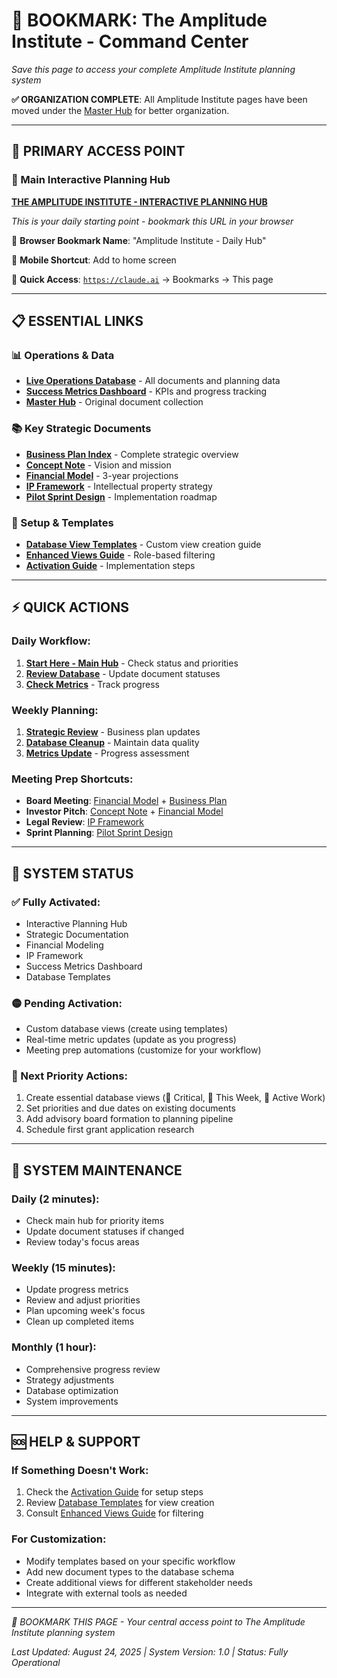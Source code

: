 # 🔖 BOOKMARK: The Amplitude Institute - Command Center

*Save this page to access your complete Amplitude Institute planning system*

**✅ ORGANIZATION COMPLETE**: All Amplitude Institute pages have been moved under the [Master Hub](../%F0%9F%8F%A2%20The%20Amplitude%20Institute%20-%20Master%20Hub%2025867e49e1e181459604dc0bd5d6b132.md) for better organization.

---

## 🚀 **PRIMARY ACCESS POINT**

### **🏢 Main Interactive Planning Hub**

[**THE AMPLITUDE INSTITUTE - INTERACTIVE PLANNING HUB**](%F0%9F%8F%A2%20The%20Amplitude%20Institute%20-%20Interactive%20Planning%20H%2025967e49e1e181649979f48154dbb0aa.md)

*This is your daily starting point - bookmark this URL in your browser*

📌 **Browser Bookmark Name**: "Amplitude Institute - Daily Hub"

📱 **Mobile Shortcut**: Add to home screen

🔗 **Quick Access**: [`https://claude.ai`](https://claude.ai) → Bookmarks → This page

---

## 📋 **ESSENTIAL LINKS**

### **📊 Operations & Data**

- [**Live Operations Database**](The%20Amplitude%20Institute%20-%20Operations%20Hub%2093b7756b133547b5827eb593a4146d28.md) - All documents and planning data
- [**Success Metrics Dashboard**](%F0%9F%8E%AF%20Think%20Tank%20Success%20Metrics%20Dashboard%2025967e49e1e181e8928ef0fd74917648.md) - KPIs and progress tracking
- [**Master Hub**](../%F0%9F%8F%A2%20The%20Amplitude%20Institute%20-%20Master%20Hub%2025867e49e1e181459604dc0bd5d6b132.md) - Original document collection

### **📚 Key Strategic Documents**

- [**Business Plan Index**](%F0%9F%8F%97%EF%B8%8F%20The%20Amplitude%20Institute%20-%20Business%20Plan%20Index%2025867e49e1e181a480c1dc7ae3d7bc73.md) - Complete strategic overview
- [**Concept Note**](%F0%9F%A7%A0%20Concept%20Note%20The%20Amplitude%20Institute%2025567e49e1e18047bd05fe6ad33326c5.md) - Vision and mission
- [**Financial Model**](The%20Amplitude%20Institute%20-%20Operations%20Hub%2093b7756b133547b5827eb593a4146d28/Financial%20Model%20&%20Projections%2025867e49e1e181008ed7f26b9d778440.md) - 3-year projections
- [**IP Framework**](IP%20Framework%2025567e49e1e1803c83a0c6878fab11cd.md) - Intellectual property strategy
- [**Pilot Sprint Design**](Draft%20Sprint%2025567e49e1e180cc8ca5c63fbfa80944.md) - Implementation roadmap

### **🔧 Setup & Templates**

- [**Database View Templates**](%F0%9F%94%A7%20Database%20View%20Templates%20&%20Setup%20Guide%2025967e49e1e1815ba425cf5317b1f727.md) - Custom view creation guide
- [**Enhanced Views Guide**](%F0%9F%93%8A%20Operations%20Database%20-%20Enhanced%20Views%2025967e49e1e181bba503eb6e42675ba8.md) - Role-based filtering
- [**Activation Guide**](%F0%9F%94%84%20ACTIVATION%20GUIDE%20Next%20Steps%20Implementation%2025967e49e1e1817ba8f9dbf2b83c2fc2.md) - Implementation steps

---

## ⚡ **QUICK ACTIONS**

### **Daily Workflow:**

1. [**Start Here - Main Hub**](%F0%9F%8F%A2%20The%20Amplitude%20Institute%20-%20Interactive%20Planning%20H%2025967e49e1e181649979f48154dbb0aa.md) - Check status and priorities
2. [**Review Database**](The%20Amplitude%20Institute%20-%20Operations%20Hub%2093b7756b133547b5827eb593a4146d28.md) - Update document statuses
3. [**Check Metrics**](%F0%9F%8E%AF%20Think%20Tank%20Success%20Metrics%20Dashboard%2025967e49e1e181e8928ef0fd74917648.md) - Track progress

### **Weekly Planning:**

1. [**Strategic Review**](%F0%9F%8F%97%EF%B8%8F%20The%20Amplitude%20Institute%20-%20Business%20Plan%20Index%2025867e49e1e181a480c1dc7ae3d7bc73.md) - Business plan updates
2. [**Database Cleanup**](The%20Amplitude%20Institute%20-%20Operations%20Hub%2093b7756b133547b5827eb593a4146d28.md) - Maintain data quality
3. [**Metrics Update**](%F0%9F%8E%AF%20Think%20Tank%20Success%20Metrics%20Dashboard%2025967e49e1e181e8928ef0fd74917648.md) - Progress assessment

### **Meeting Prep Shortcuts:**

- **Board Meeting**: [Financial Model](The%20Amplitude%20Institute%20-%20Operations%20Hub%2093b7756b133547b5827eb593a4146d28/Financial%20Model%20&%20Projections%2025867e49e1e181008ed7f26b9d778440.md) + [Business Plan](%F0%9F%8F%97%EF%B8%8F%20The%20Amplitude%20Institute%20-%20Business%20Plan%20Index%2025867e49e1e181a480c1dc7ae3d7bc73.md)
- **Investor Pitch**: [Concept Note](%F0%9F%A7%A0%20Concept%20Note%20The%20Amplitude%20Institute%2025567e49e1e18047bd05fe6ad33326c5.md) + [Financial Model](The%20Amplitude%20Institute%20-%20Operations%20Hub%2093b7756b133547b5827eb593a4146d28/Financial%20Model%20&%20Projections%2025867e49e1e181008ed7f26b9d778440.md)
- **Legal Review**: [IP Framework](IP%20Framework%2025567e49e1e1803c83a0c6878fab11cd.md)
- **Sprint Planning**: [Pilot Sprint Design](Draft%20Sprint%2025567e49e1e180cc8ca5c63fbfa80944.md)

---

## 🎯 **SYSTEM STATUS**

### **✅ Fully Activated:**

- Interactive Planning Hub
- Strategic Documentation
- Financial Modeling
- IP Framework
- Success Metrics Dashboard
- Database Templates

### **🟡 Pending Activation:**

- Custom database views (create using templates)
- Real-time metric updates (update as you progress)
- Meeting prep automations (customize for your workflow)

### **🔴 Next Priority Actions:**

1. Create essential database views (🔴 Critical, 📅 This Week, 🔄 Active Work)
2. Set priorities and due dates on existing documents
3. Add advisory board formation to planning pipeline
4. Schedule first grant application research

---

## 📅 **SYSTEM MAINTENANCE**

### **Daily (2 minutes):**

- Check main hub for priority items
- Update document statuses if changed
- Review today's focus areas

### **Weekly (15 minutes):**

- Update progress metrics
- Review and adjust priorities
- Plan upcoming week's focus
- Clean up completed items

### **Monthly (1 hour):**

- Comprehensive progress review
- Strategy adjustments
- Database optimization
- System improvements

---

## 🆘 **HELP & SUPPORT**

### **If Something Doesn't Work:**

1. Check the [Activation Guide](%F0%9F%94%84%20ACTIVATION%20GUIDE%20Next%20Steps%20Implementation%2025967e49e1e1817ba8f9dbf2b83c2fc2.md) for setup steps
2. Review [Database Templates](%F0%9F%94%A7%20Database%20View%20Templates%20&%20Setup%20Guide%2025967e49e1e1815ba425cf5317b1f727.md) for view creation
3. Consult [Enhanced Views Guide](%F0%9F%93%8A%20Operations%20Database%20-%20Enhanced%20Views%2025967e49e1e181bba503eb6e42675ba8.md) for filtering

### **For Customization:**

- Modify templates based on your specific workflow
- Add new document types to the database schema
- Create additional views for different stakeholder needs
- Integrate with external tools as needed

---

*🔖 BOOKMARK THIS PAGE - Your central access point to The Amplitude Institute planning system*

*Last Updated: August 24, 2025 | System Version: 1.0 | Status: Fully Operational*